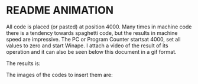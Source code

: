 # README ANIMATION

All code is placed (or pasted) at position 4000. Many times in machine code there is a tendency towards spaghetti code, but the results in machine speed are impressive. The PC or Program Counter startsat 4000, set all values to zero and start Winape. I attach a video
of the result of its operation and it can also be seen below this
document in a gif format.

The results is:
![]()

The images of the codes to insert them are:

![]()